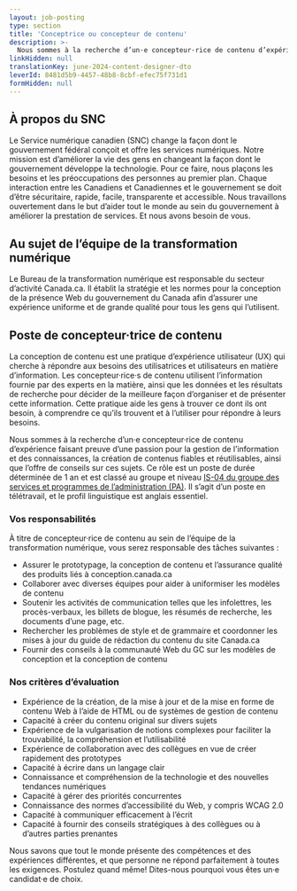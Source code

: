 ```yaml
---
layout: job-posting
type: section
title: 'Conceptrice ou concepteur de contenu'
description: >-
  Nous sommes à la recherche d’un·e concepteur·rice de contenu d’expérience faisant preuve d’une passion pour la gestion de l’information et des connaissances, la création de contenus fiables et réutilisables, ainsi que l’offre de conseils sur ces sujets. Ce rôle est un poste de durée déterminée de 1 an et est classé au groupe et niveau IS-04 du groupe des services et programmes de l’administration (PA). Il s’agit d’un poste en télétravail, et le profil linguistique est anglais essentiel.
linkHidden: null
translationKey: june-2024-content-designer-dto
leverId: 8481d5b9-4457-48b8-8cbf-efec75f731d1
formHidden: null
---
```


## À propos du SNC 

Le Service numérique canadien (SNC) change la façon dont le gouvernement fédéral conçoit et offre les services numériques. Notre mission est d’améliorer la vie des gens en changeant la façon dont le gouvernement développe la technologie. Pour ce faire, nous plaçons les besoins et les préoccupations des personnes au premier plan. Chaque interaction entre les Canadiens et Canadiennes et le gouvernement se doit d’être sécuritaire, rapide, facile, transparente et accessible. Nous travaillons ouvertement dans le but d’aider tout le monde au sein du gouvernement à améliorer la prestation de services. Et nous avons besoin de vous.

## Au sujet de l’équipe de la transformation numérique

Le Bureau de la transformation numérique est responsable du secteur d’activité Canada.ca. Il établit la stratégie et les normes pour la conception de la présence Web du gouvernement du Canada afin d’assurer une expérience uniforme et de grande qualité pour tous les gens qui l’utilisent. 

## **Poste de concepteur·trice de contenu**

La conception de contenu est une pratique d’expérience utilisateur (UX) qui cherche à répondre aux besoins des utilisatrices et utilisateurs en matière d’information. Les concepteur·rice·s de contenu utilisent l’information fournie par des experts en la matière, ainsi que les données et les résultats de recherche pour décider de la meilleure façon d’organiser et de présenter cette information. Cette pratique aide les gens à trouver ce dont ils ont besoin, à comprendre ce qu’ils trouvent et à l’utiliser pour répondre à leurs besoins.

Nous sommes à la recherche d’un·e concepteur·rice de contenu d’expérience faisant preuve d’une passion pour la gestion de l’information et des connaissances, la création de contenus fiables et réutilisables, ainsi que l’offre de conseils sur ces sujets. Ce rôle est un poste de durée déterminée de 1 an et est classé au groupe et niveau [IS-04 du groupe des services et programmes de l’administration (PA)](https://www.tbs-sct.canada.ca/agreements-conventions/view-visualiser-fra.aspx?id=15). Il s’agit d’un poste en télétravail, et le profil linguistique est anglais essentiel.

### Vos responsabilités
À titre de concepteur·rice de contenu au sein de l’équipe de la transformation numérique, vous serez responsable des tâches suivantes :
- Assurer le prototypage, la conception de contenu et l’assurance qualité des produits liés à conception.canada.ca 
- Collaborer avec diverses équipes pour aider à uniformiser les modèles de contenu 
- Soutenir les activités de communication telles que les infolettres, les procès-verbaux, les billets de blogue, les résumés de recherche, les documents d’une page, etc. 
- Rechercher les problèmes de style et de grammaire et coordonner les mises à jour du guide de rédaction du contenu du site Canada.ca
- Fournir des conseils à la communauté Web du GC sur les modèles de conception et la conception de contenu 

### Nos critères d’évaluation 
- Expérience de la création, de la mise à jour et de la mise en forme de contenu Web à l’aide de HTML ou de systèmes de gestion de contenu 
- Capacité à créer du contenu original sur divers sujets
- Expérience de la vulgarisation de notions complexes pour faciliter la trouvabilité, la compréhension et l’utilisabilité
- Expérience de collaboration avec des collègues en vue de créer rapidement des prototypes
- Capacité à écrire dans un langage clair 
- Connaissance et compréhension de la technologie et des nouvelles tendances numériques 
- Capacité à gérer des priorités concurrentes  
- Connaissance des normes d’accessibilité du Web, y compris WCAG 2.0 
- Capacité à communiquer efficacement à l’écrit
- Capacité à fournir des conseils stratégiques à des collègues ou à d’autres parties prenantes 

Nous savons que tout le monde présente des compétences et des expériences différentes, et que personne ne répond parfaitement à toutes les exigences. Postulez quand même! Dites-nous pourquoi vous êtes un·e candidat·e de choix.




